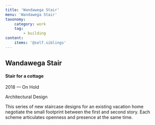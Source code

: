 ```yaml
---
title: 'Wandawega Stair'
menu: 'Wandawega Stair'
taxonomy:
    category: work
    tag:
        - building
content:
    items: '@self.siblings'
---
```


## Wandawega Stair
#### Stair for a cottage

<span class="textcolor">2018 — On Hold</span>

Architectural Design

This series of new staircase designs for an existing vacation home negotiate the small footprint between the first and second story. Each scheme articulates openness and presence at the same time.